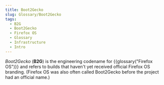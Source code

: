 ```yaml
---
title: Boot2Gecko
slug: Glossary/Boot2Gecko
tags:
  - B2G
  - Boot2Gecko
  - Firefox OS
  - Glossary
  - Infrastructure
  - Intro
---
```


_Boot2Gecko_ (**B2G**) is the engineering codename for {{glossary("Firefox OS")}} and refers to builds that haven't yet received official Firefox OS branding. (Firefox OS was also often called Boot2Gecko before the project had an official name.)
